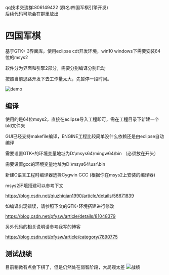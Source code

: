 qq技术交流群:806149422 (群名:四国军棋引擎开发) <br>
后续代码可能会在群里放出

# 四国军棋
基于GTK+ 3界面库，使用eclipse cdt开发环境，win10
windows下需要安装64位的msys2

软件分为界面和引擎2部分，需要分别编译分别启动
      
按照当前思路开发下去工作量太大，先暂停一段时间。    

![demo](https://github.com/pfysw/JunQi/raw/master/GUI/res/demo.png)
## 编译
使用的是64位msys2，直接在eclipse导入工程即可，需在工程目录下新建一个bld文件夹

GUI已经支持makefile编译，ENGINE工程比较简单没什么依赖还是由eclipse自动编译

需要设置GTK+的环境变量地址为D:\msys64\mingw64\bin （必须放在开头）

需要设置gcc的环境变量地址为D:\msys64\usr\bin

新建C语言工程时编译器选择Cygwin GCC (根据你在msys2上安装的编译器)

msys2环境搭建可以参考下文

https://blog.csdn.net/qiuzhiqian1990/article/details/56671839

如编译出现错误，请参照下文的GTK+环境搭建进行修改

https://blog.csdn.net/pfysw/article/details/81048379

另外代码的相关说明请参考我写的博客

https://blog.csdn.net/pfysw/article/category/7890775    

## 测试战绩
目前稍微有点会下棋了，但是仍然处在弱智阶段，大局观太差
![战绩](https://github.com/pfysw/JunQi/raw/master/GUI/res/result.png)